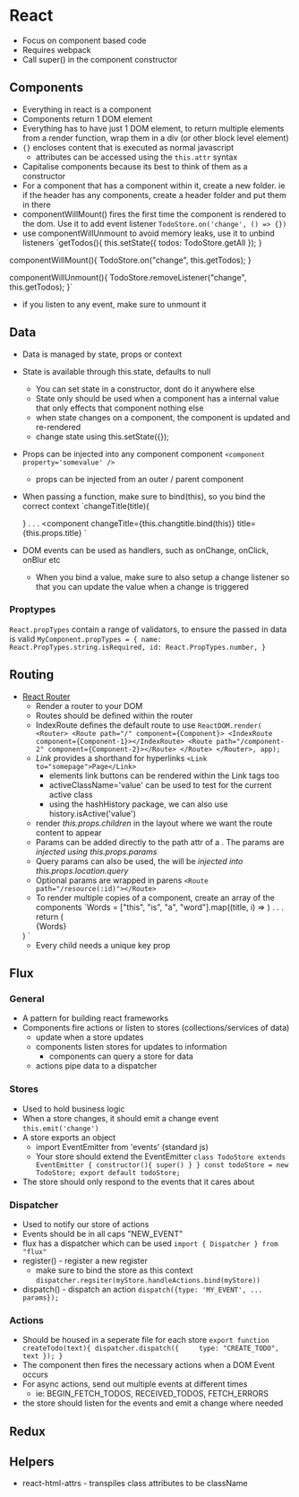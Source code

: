 # React
* Focus on component based code
* Requires webpack
* Call super() in the component constructor

## Components
* Everything in react is a component
* Components return 1 DOM element
* Everything has to have just 1 DOM element, to return multiple elements from a render function, wrap them in a div (or other block level element)
* `{}` encloses content that is executed as normal javascript
  - attributes can be accessed using the `this.attr` syntax
* Capitalise components because its best to think of them as a constructor
* For a component that has a component within it, create a new folder. ie if the header has any components, create a header folder and put them in there
* componentWillMount() fires the first time the component is rendered to the dom. Use it to add event listener
  `TodoStore.on('change', () => {})`
* use componentWillUnmount to avoid memory leaks, use it to unbind listeners
 `getTodos(){
  this.setState({
    todos: TodoStore.getAll
  });
 }

 componentWillMount(){
  TodoStore.on("change", this.getTodos);
 }

 componentWillUnmount(){
  TodoStore.removeListener("change", this.getTodos);
 }`
 - if you listen to any event, make sure to unmount it

## Data
* Data is managed by state, props or context
* State is available through this.state, defaults to null
  - You can set state in a constructor, dont do it anywhere else
  - State only should be used when a component has a internal value that only effects that component nothing else
  - when state changes on a component, the component is updated and re-rendered
  - change state using this.setState({});
* Props can be injected into any component component
  `<component property='somevalue' />`
  - props can be injected from an outer / parent component
* When passing a function, make sure to bind(this), so you bind the correct context
  `changeTitle(title){

  }
  .
  .
  .
  <component changeTitle={this.changtitle.bind(this)} title={this.props.title}
  `
* DOM events can be used as handlers, such as onChange, onClick, onBlur etc
  - When you bind a value, make sure to also setup a change listener so that you can update the value when a change is triggered

### Proptypes
`React.propTypes` contain a range of validators, to ensure the passed in data is valid
`MyComponent.propTypes = {
  name: React.PropTypes.string.isRequired,
  id: React.PropTypes.number,
}`

## Routing
* [React Router](https://github.com/reactjs/react-router)
  - Render a router to your DOM
  - Routes should be defined within the router
  - IndexRoute defines the default route to use
    `ReactDOM.render(
      <Router>
        <Route path="/" component={Component}>
          <IndexRoute component={Component-1}></IndexRoute>
          <Route path="/component-2" component={Component-2}></Route>
        </Route>
      </Router>,
    app);
    `
  - *Link* provides a shorthand for hyperlinks
    `<Link to="somepage">Page</Link>`
    * elements link buttons can be rendered within the Link tags too
    * activeClassName='value' can be used to test for the current active class
    * using the hashHistory package, we can also use history.isActive('value')
  - render *this.props.children* in the layout where we want the route content to appear
  - Params can be added directly to the path attr of a <Route />. The params are *injected using this.props.params*
  - Query params can also be used, the will be *injected into this.props.location.query*
  - Optional params are wrapped in parens
    `<Route path="/resource(:id)"></Route>`
  - To render multiple copies of a component, create an array of the components
  `Words = ["this", "is", "a", "word"].map((title, i) => <Word key={i} title={title} />)
  .
  .
  .
  return (
    <div>
      {Words}
    </div>
  )
  `
    * Every child needs a unique key prop

## Flux
### General
* A pattern for building react frameworks
* Components fire actions or listen to stores (collections/services of data)
  - update when a store updates
  - components listen stores for updates to information
    * components can query a store for data
  - actions pipe data to a dispatcher

### Stores
* Used to hold business logic
* When a store changes, it should emit a change event
  `this.emit('change')`
* A store exports an object
  - import EventEmitter from 'events' (standard js)
  - Your store should extend the EventEmitter
  `class TodoStore extends EventEmitter {
    constructor(){
      super()
    }
  }
  const todoStore = new TodoStore;
  export default todoStore;
  `
* The store should only respond to the events that it cares about

### Dispatcher
* Used to notify our store of actions
* Events should be in all caps "NEW_EVENT"
* flux has a dispatcher which can be used
  `import { Dispatcher } from "flux"`
* register() - register a new register
  - make sure to bind the store as this context
  `dispatcher.regsiter(myStore.handleActions.bind(myStore))`
* dispatch() - dispatch an action
  `dispatch({type: 'MY_EVENT', ... params});`

### Actions
* Should be housed in a seperate file for each store
  `export function createTodo(text){
    dispatcher.dispatch({    
      type: "CREATE_TODO",
      text
    });
  }
  `
* The component then fires the necessary actions when a DOM Event occurs
* For async actions, send out multiple events at different times
  - ie: BEGIN_FETCH_TODOS, RECEIVED_TODOS, FETCH_ERRORS
* the store should listen for the events and emit a change where needed

## Redux


## Helpers
* react-html-attrs - transpiles class attributes to be className
